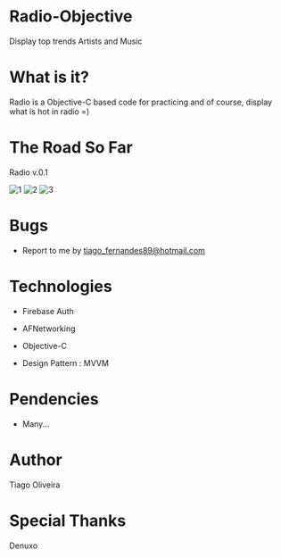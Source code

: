 # Radio-Objective
Display top trends Artists and Music

# What is it?

Radio is a Objective-C based code for practicing and of course, display what is hot in radio =)

# The Road So Far
Radio v.0.1

![1](https://user-images.githubusercontent.com/8193383/40338375-2242531a-5d4b-11e8-9771-90617caa74b2.jpg)
![2](https://user-images.githubusercontent.com/8193383/40338376-22620e80-5d4b-11e8-8f41-de2b0b3a0399.jpg)
![3](https://user-images.githubusercontent.com/8193383/40338377-2284e612-5d4b-11e8-8d7a-6aa60800051f.jpg)



# Bugs
- Report to me by tiago_fernandes89@hotmail.com

# Technologies

- Firebase Auth

- AFNetworking

- Objective-C

- Design Pattern : MVVM

# Pendencies
- Many...

# Author
Tiago Oliveira

# Special Thanks
Denuxo

